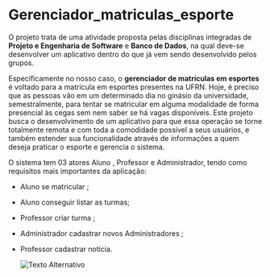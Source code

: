 # **Gerenciador_matriculas_esporte**

O projeto trata de uma atividade proposta pelas disciplinas integradas de **Projeto e Engenharia de Software** e **Banco de Dados**, na qual deve-se desenvolver um aplicativo dentro do que já vem sendo desenvolvido pelos grupos.

Especificamente no nosso caso, o **gerenciador de matrículas em esportes** é voltado para a matrícula em esportes presentes na UFRN. Hoje, é preciso que as pessoas vão em um determinado dia no ginásio da universidade, semestralmente, para tentar se matricular em alguma modalidade de forma presencial às cegas sem nem saber se há vagas disponíveis. Este projeto busca o desenvolvimento de um aplicativo para que essa operação se torne totalmente remota e com toda a comodidade possível a seus usuários, e também estender sua funcionalidade através de informações a quem deseja praticar o esporte e gerencia o sistema.

O sistema tem 03 atores  Aluno , Professor e Administrador, tendo como requisitos mais importantes da aplicação:

- Aluno se matricular ;
- Aluno conseguir listar as turmas;
- Professor criar turma ;
- Administrador cadastrar novos Administradores ;
- Professor cadastrar notícia.

  ![Texto Alternativo](modelo_ER.png)


